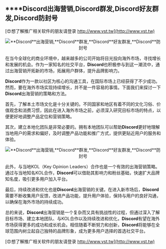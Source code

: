 ## ****Discord**出海营销,**Discord**群发,**Discord**好友群发,**Discord**防封号**

[😍想了解推广相关软件的朋友请登录 http://www.vst.tw](http://www.vst.tw)

 <center><img src="https://vst.tw/MP4/tuiguang/png/2.png" alt="**Discord**出海营销,**Discord**群发,**Discord**好友群发,**Discord**防封号"></center>

在当今全球化的商业环境中，越来越多的公司开始将目光投向海外市场，寻找增长和发展的机会。作为一家知名的社交平台，**Discord**也积极参与到这一潮流中，通过出海营销开拓新的市场，拓展用户群体，提升品牌影响力。

**Discord**作为一款以社区为核心的沟通工具，在国际市场上已经获得了不少成功。然而，要在海外市场实现持续增长，并不是一件容易的事情。下面我们来探讨一下**Discord**出海营销的策略和方法。

首先，了解本土市场文化是十分关键的。不同国家和地区有着不同的文化习俗、价值观念和消费习惯，因此在进入海外市场之前，必须深入研究目标市场的特点，以便更好地调整产品定位和营销策略。

其次，建立本地化团队是非常必要的。拥有本地团队可以帮助**Discord**更好地理解当地用户的需求和偏好，及时调整产品功能和推广方式，提供更贴近用户的服务和体验。

 <center><img src="https://vst.tw/MP4/tuiguang/png/4.png" alt="**Discord**出海营销,**Discord**群发,**Discord**好友群发,**Discord**防封号"></center>

此外，与当地KOL（Key Opinion Leaders）合作也是一个有效的出海营销策略。通过与当地知名KOL合作，**Discord**可以借助其影响力和粉丝基础，快速扩大品牌知名度，吸引更多用户加入平台。

最后，持续改进和优化也是**Discord**出海营销的关键。在进入新市场后，**Discord**需要不断收集用户反馈，改进产品功能，提升用户体验，保持与用户的良好沟通，以确保在海外市场的持续成功。

总的来说，**Discord**出海营销是一个复杂而又具有挑战性的过程，但通过深入了解目标市场、建立本地团队、与KOL合作以及持续改进和优化，**Discord**有望在海外市场获得更多的成功和成长机会。相信随着不断努力和创新，**Discord**将能够在全球范围内树立起自己独特的品牌形象，成为更多用户选择的首选社交平台。

[😍想了解推广相关软件的朋友请登录 http://www.vst.tw](http://www.vst.tw)



